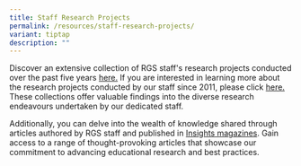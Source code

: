 ```yaml
---
title: Staff Research Projects
permalink: /resources/staff-research-projects/
variant: tiptap
description: ""
---
```

<p>Discover an extensive collection of RGS staff's research projects conducted
over the past five years <a href="https://perl.rgs.edu.sg/research-projects/research-projects-list/2023-research/" rel="noopener noreferrer nofollow" target="_blank">here.</a> If
you are interested in learning more about the research projects conducted
by our staff since 2011, please click <a href="/research-projects/research-projects-list/all-research/" rel="noopener noreferrer nofollow" target="_blank">here.</a> These
collections offer valuable findings into the diverse research endeavours
undertaken by our dedicated staff.</p>
<p>Additionally, you can delve into the wealth of knowledge shared through
articles authored by RGS staff and published in <a href="https://perl.rgs.edu.sg/resources/insights/" rel="noopener noreferrer nofollow" target="_blank">Insights magazines</a>.
Gain access to a range of thought-provoking articles that showcase our
commitment to advancing educational research and best practices.</p>
<p></p>